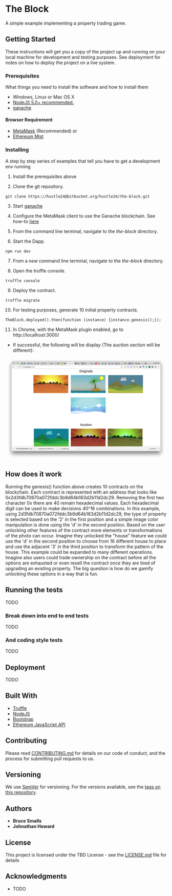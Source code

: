# The Block

A simple example implementing a property trading game. 

## Getting Started

These instructions will get you a copy of the project up and running on your local machine for development and testing purposes. See deployment for notes on how to deploy the project on a live system.

### Prerequisites

What things you need to install the software and how to install them

* Windows, Linux or Mac OS X
* [NodeJS 5.0+ recommended.](https://nodejs.org/en/)
* [ganache](http://truffleframework.com/ganache/)

#### Browser Requirement  

* [MetaMask](https://metamask.io/) (Recommended) 
or 
* [Ethereum Mist](https://github.com/ethereum/mist/releases)

### Installing

A step by step series of examples that tell you have to get a development env running

1. Install the prerequisites above

2. Clone the git repository. 

```
git clone https://hustle24@bitbucket.org/hustle24/the-block.git
```

3. Start [ganache](http://truffleframework.com/ganache/)

4. Configure the MetaMask client to use the Ganache blockchain. See how-to [here](http://truffleframework.com/docs/advanced/truffle-with-metamask#setting-up-metamask)

5. From the command line terminal, navigate to the *the-block* directory.

6. Start the Dapp.

```
npm run dev
```

7. From a *new* command line terminal, navigate to the *the-block* directory.

8. Open the truffle console.

```
truffle console
```

9. Deploy the contract.

```
truffle migrate
```

10. For testing purposes, generate 10 initial property contracts.

```
TheBlock.deployed().then(function (instance) {instance.genesis();});
```

11. In Chrome, with the MetaMask plugin enabled, go to http://localhost:3000/

* If successful, the following will be display (The auction section will be different): 

![Screenshot](/src/images/success.png)

## How does it work

Running the genesis() function above creates 10 contracts on the blockchain. Each contract is represented with an address that looks like 0x2d3fdb70870a072fddc3b9d64b163d2b11d2dc29. Removing the first two character 0x there are 40 remain hexadecimal values. Each hexadecimal digit can be used to make decisions 40^16 combinations. In this example, using 2d3fdb70870a072fddc3b9d64b163d2b11d2dc29, the type of property is selected based on the '2' in the first position and a simple image color manipulation is done using the 'd' in the second position. Based on the user unlocking other features of the contract more elements or transformations of the photo can occur. Imagine they unlocked the "house" feature we could use the 'd' in the second position to choose from 16 different house to place and use the adjacent '3' in the third position to transform the pattern of the house. This example could be expanded to many different operations. Imagine also users could trade ownership on the contract before all the options are exhausted or even resell the contract once they are tired of upgrading an existing property. The big question is how do we gamify unlocking these options in a way that is fun.
## Running the tests

TODO

### Break down into end to end tests

TODO

### And coding style tests

TODO

## Deployment

TODO

## Built With

* [Truffle](http://truffleframework.com/)
* [NodeJS](https://nodejs.org/)
* [Bootstrap](https://getbootstrap.com/)
* [Ethereum JavaScript API](https://github.com/ethereum/web3.js/)

## Contributing

Please read [CONTRIBUTING.md](https://gist.github.com/PurpleBooth/b24679402957c63ec426) for details on our code of conduct, and the process for submitting pull requests to us.

## Versioning

We use [SemVer](http://semver.org/) for versioning. For the versions available, see the [tags on this repository](https://github.com/your/project/tags). 

## Authors

* **Bruce Smalls** 
* **Johnathan Howard**

## License

This project is licensed under the TBD License - see the [LICENSE.md](LICENSE.md) file for details

## Acknowledgments

* TODO
